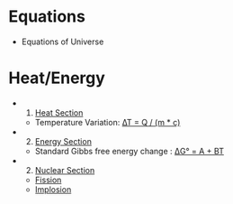 # Equations   
- Equations of Universe   
# Heat/Energy   
- 1. [Heat Section](https://github.com/emeraldTable/Equations/blob/main/Heat-Energy/Heat/readme.md)   
   - Temperature Variation: [∆T = Q / (m * c)](https://github.com/emeraldTable/Equations/blob/main/Heat-Energy/Heat/1.md)  
  
- 2. [Energy Section](https://github.com/emeraldTable/Equations/blob/main/Heat-Energy/Energy/readme.md)   
   - Standard Gibbs free energy change : [ΔG° = A + BT](https://github.com/emeraldTable/Equations/blob/main/Heat-Energy/Energy/1.md)   
   
- 2. [Nuclear Section](./Heat-Energy/Nuclear/readme.md)   
   - [Fission](./Heat-Energy/Nuclear/fission/fission.md)  
   - [Implosion](./Heat-Energy/Nuclear/implosion/readme.md)  
